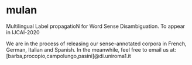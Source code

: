 # mulan
Multilingual Label propagatioN for Word Sense Disambiguation.
To appear in IJCAI-2020

We are in the process of releasing our sense-annotated corpora in French, German, Italian and Spanish.
In the meanwhile, feel free to email us at:
[barba,procopio,campolungo,pasini]@di.uniroma1.it
